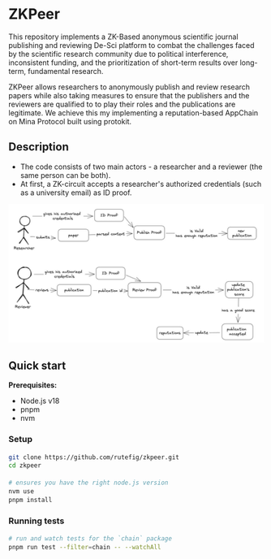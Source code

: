 # ZKPeer

This repository implements a ZK-Based anonymous scientific journal publishing and reviewing De-Sci platform to combat the challenges faced by the scientific research community due to political interference, inconsistent funding, and the prioritization of short-term results over long-term, fundamental research. 

ZKPeer allows researchers to anonymously publish and review research papers while also taking measures to ensure that the publishers and the reviewers are qualified to to play their roles and the publications are legitimate. We achieve this my implementing a reputation-based AppChain on Mina Protocol built using protokit. 

## Description

- The code consists of two main actors - a researcher and a reviewer (the same person can be both).
- At first, a ZK-circuit accepts a researcher's authorized credentials (such as a university email) as ID proof. 

![The Circuits](./images/functions.jpeg)

## Quick start

<!-- The monorepo contains 1 package and 1 app:

- `packages/chain` contains everything related to your app-chain
- `apps/web` contains a demo UI that connects to your locally hosted app-chain sequencer -->

**Prerequisites:**

- Node.js v18
- pnpm
- nvm

<!-- > If you're on windows, please use Docker until we find a more suitable solution to running the `@proto-kit/cli`. 
> Run the following command and then proceed to "Running the sequencer & UI":
>
> `docker run -it --rm -p 3000:3000 -p 8080:8080 -v %cd%:/starter-kit -w /starter-kit gplane/pnpm:node18 bash` -->


### Setup

```zsh
git clone https://github.com/rutefig/zkpeer.git
cd zkpeer

# ensures you have the right node.js version
nvm use
pnpm install
```

<!-- ### Running the sequencer & UI

```zsh
# starts both UI and sequencer locally
pnpm dev

# starts UI only
pnpm dev -- --filter web
# starts sequencer only
pnpm dev -- --filter chain
``` -->

### Running tests
```zsh
# run and watch tests for the `chain` package
pnpm run test --filter=chain -- --watchAll
```

<!-- Navigate to `localhost:3000` to see the example UI, or to `localhost:8080/graphql` to see the GQL interface of the locally running sequencer. -->

